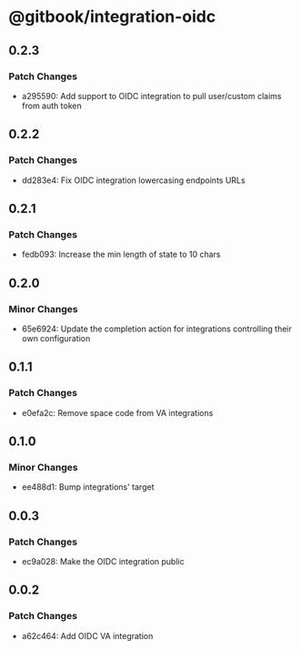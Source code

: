 # @gitbook/integration-oidc

## 0.2.3

### Patch Changes

- a295590: Add support to OIDC integration to pull user/custom claims from auth token

## 0.2.2

### Patch Changes

- dd283e4: Fix OIDC integration lowercasing endpoints URLs

## 0.2.1

### Patch Changes

- fedb093: Increase the min length of state to 10 chars

## 0.2.0

### Minor Changes

- 65e6924: Update the completion action for integrations controlling their own configuration

## 0.1.1

### Patch Changes

- e0efa2c: Remove space code from VA integrations

## 0.1.0

### Minor Changes

- ee488d1: Bump integrations' target

## 0.0.3

### Patch Changes

- ec9a028: Make the OIDC integration public

## 0.0.2

### Patch Changes

- a62c464: Add OIDC VA integration
